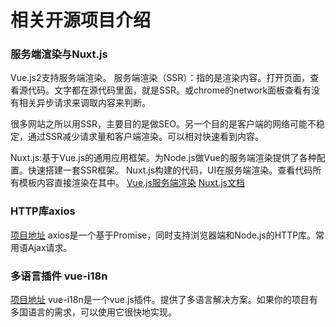 # 相关开源项目介绍

### 服务端渲染与Nuxt.js
Vue.js2支持服务端渲染。
服务端渲染（SSR）：指的是渲染内容。打开页面，查看源代码。文字都在源代码里面，就是SSR。或chrome的network面板查看有没有相关异步请求来调取内容来判断。

很多网站之所以用SSR，主要目的是做SEO。另一个目的是客户端的网络可能不稳定，通过SSR减少请求量和客户端渲染。可以相对快速看到内容。

Nuxt.js:基于Vue.js的通用应用框架。为Node.js做Vue的服务端渲染提供了各种配置。快速搭建一套SSR框架。
Nuxt.js构建的代码，UI在服务端渲染。查看代码所有模板内容直接渲染在其中。
[Vue.js服务端渲染](https://ssr.vuejs.org/)
[Nuxt.js文档](https://nuxtjs.org/)

### HTTP库axios
[项目地址](https://github.com/mzabriskie/axios)
axios是一个基于Promise，同时支持浏览器端和Node.js的HTTP库。常用语Ajax请求。

### 多语言插件 vue-i18n
[项目地址](https://gitbub.com/kazupon/vue-i18n)
vue-i18n是一个vue.js插件。提供了多语言解决方案。如果你的项目有多国语言的需求，可以使用它很快地实现。
